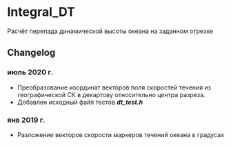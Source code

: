 # Integral_DT 
Расчёт перепада динамической высоты океана на заданном отрезке

## Changelog

### июль 2020 г.

+ Преобразование координат векторов поля скоростей течения из географической СК в декартову относительно центра разреза.
+ Добавлен исходный файл тестов ***dt_test.h***

### янв 2019 г.

+ Разложение векторов скорости маркеров течений океана в градусах
